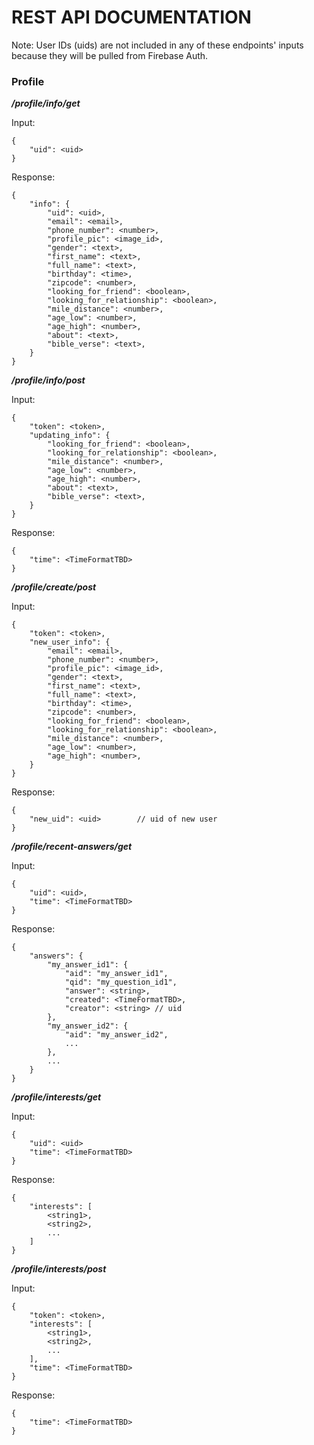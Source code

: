 # REST API DOCUMENTATION


Note: User IDs (uids) are not included in any of these endpoints' inputs because they will be pulled from Firebase Auth.

### Profile

***/profile/info/get***

Input:

```
{
    "uid": <uid>
}
```

Response: 

```
{
    "info": {
        "uid": <uid>,
        "email": <email>,
        "phone_number": <number>,
        "profile_pic": <image_id>,
        "gender": <text>,
        "first_name": <text>,
        "full_name": <text>,
        "birthday": <time>,
        "zipcode": <number>,
        "looking_for_friend": <boolean>,
        "looking_for_relationship": <boolean>,
        "mile_distance": <number>,
        "age_low": <number>,
        "age_high": <number>,
        "about": <text>,
        "bible_verse": <text>,
    }
}
```

***/profile/info/post***

Input:

```
{
    "token": <token>,
    "updating_info": {
        "looking_for_friend": <boolean>,
        "looking_for_relationship": <boolean>,
        "mile_distance": <number>,
        "age_low": <number>,
        "age_high": <number>,
        "about": <text>,
        "bible_verse": <text>,
    }
}
```

Response: 

```
{
    "time": <TimeFormatTBD>
}
```

***/profile/create/post***

Input:

```
{
    "token": <token>,
    "new_user_info": { 
        "email": <email>,
        "phone_number": <number>,
        "profile_pic": <image_id>,
        "gender": <text>,
        "first_name": <text>,
        "full_name": <text>,
        "birthday": <time>,
        "zipcode": <number>,
        "looking_for_friend": <boolean>,
        "looking_for_relationship": <boolean>,
        "mile_distance": <number>,
        "age_low": <number>,
        "age_high": <number>,
    }
}
```

Response: 

```
{
    "new_uid": <uid>        // uid of new user
}
```

***/profile/recent-answers/get***

Input:

```
{
    "uid": <uid>,
    "time": <TimeFormatTBD>
}
```

Response: 

```
{
    "answers": {
        "my_answer_id1": {
            "aid": "my_answer_id1", 
            "qid": "my_question_id1",
            "answer": <string>,
            "created": <TimeFormatTBD>,
            "creator": <string> // uid
        }, 
        "my_answer_id2": {
            "aid": "my_answer_id2", 
            ...
        }, 
        ...
    }
}
```

***/profile/interests/get***

Input:

```
{
    "uid": <uid>
    "time": <TimeFormatTBD>
}
```

Response: 

```
{
    "interests": [
        <string1>,
        <string2>,
        ...
    ]
}
```

***/profile/interests/post***

Input:

```
{
    "token": <token>,
    "interests": [
        <string1>,
        <string2>,
        ...
    ],
    "time": <TimeFormatTBD>
}
```

Response: 

```
{
    "time": <TimeFormatTBD>
}
```
